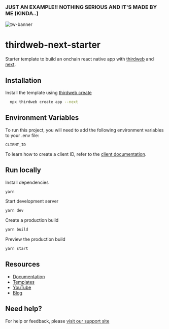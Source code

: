 ### JUST AN EXAMPLE!! NOTHING SERIOUS AND IT'S MADE BY ME (KINDA..)
![tw-banner](https://github.com/thirdweb-example/next-starter/assets/57885104/20c8ce3b-4e55-4f10-ae03-2fe4743a5ee8)

# thirdweb-next-starter

Starter template to build an onchain react native app with [thirdweb](https://thirdweb.com/) and [next](https://nextjs.org/).

## Installation

Install the template using [thirdweb create](https://portal.thirdweb.com/cli/create)

```bash
  npx thirdweb create app --next
```

## Environment Variables

To run this project, you will need to add the following environment variables to your .env file:

`CLIENT_ID`

To learn how to create a client ID, refer to the [client documentation](https://portal.thirdweb.com/typescript/v5/client). 

## Run locally

Install dependencies

```bash
yarn
```

Start development server

```bash
yarn dev
```

Create a production build

```bash
yarn build
```

Preview the production build

```bash
yarn start
```

## Resources

- [Documentation](https://portal.thirdweb.com/typescript/v5)
- [Templates](https://thirdweb.com/templates)
- [YouTube](https://www.youtube.com/c/thirdweb)
- [Blog](https://blog.thirdweb.com)

## Need help?

For help or feedback, please [visit our support site](https://thirdweb.com/support)
